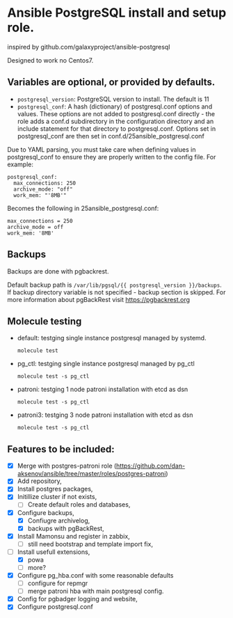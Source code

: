 # Ansible PostgreSQL install and setup role.
inspired by github.com/galaxyproject/ansible-postgresql

Designed to work no Centos7.

## Variables are optional, or provided by defaults.

* `postgresql_version`: PostgreSQL version to install. The default is 11
* `postgresql_conf`: A hash (dictionary) of postgresql.conf options and values. These options are not added to postgresql.conf directly - the role adds a conf.d subdirectory in the configuration directory and an include statement for that directory to postgresql.conf. Options set in postgresql_conf are then set in conf.d/25ansible_postgresql.conf

Due to YAML parsing, you must take care when defining values in postgresql_conf to ensure they are properly written to the config file. For example:
```
postgresql_conf:
  max_connections: 250
  archive_mode: "off"
  work_mem: "'8MB'"
```

Becomes the following in 25ansible_postgresql.conf:
```
max_connections = 250
archive_mode = off
work_mem: '8MB'
```

## Backups
Backups are done with pgbackrest.

Default backup path is `/var/lib/pgsql/{{ postgresql_version }}/backups`.
If backup directory variable is not specified - backup section is skipped.
For more information about pgBackRest visit https://pgbackrest.org

## Molecule testing
- default: testging single instance postgresql managed by systemd.

  ```molecule test```
- pg_ctl: testging single instance postgresql managed by pg_ctl

  ```molecule test -s pg_ctl```

- patroni: testging 1 node patroni installation with etcd as dsn

  ```molecule test -s pg_ctl```

- patroni3: testging 3 node patroni installation with etcd as dsn

  ```molecule test -s pg_ctl```


## Features to be included:

- [x] Merge with postgres-patroni role (https://github.com/dan-aksenov/ansible/tree/master/roles/postgres-patroni)
- [x] Add repository,
- [x] Install postgres packages,
- [x] Initillize cluster if not exists,
   - [ ] Create default roles and databases,
- [x] Configure backups,
   - [x] Confiugre archivelog,
   - [x] backups with pgBackRest,
- [x] Install Mamonsu and register in zabbix,
   - [ ] still need bootstrap and template import fix,
- [ ] Install usefull extensions,
   - [x] powa
   - [ ] more?
- [x] Configure pg_hba.conf with some reasonable defaults
   - [ ] configure for repmgr
   - [ ] merge patroni hba with main postgresql config. 
- [x] Config for pgbadger logging and website,
- [x] Configure postgresql.conf